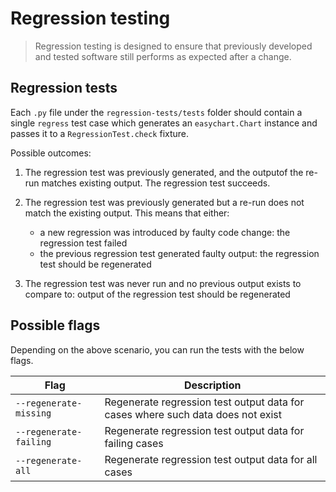 # Regression testing

> Regression testing is designed to ensure that previously developed and tested software still performs as expected after a change.

## Regression tests

Each `.py` file under the `regression-tests/tests` folder should contain a single `regress` test case which generates an `easychart.Chart` instance and passes it to a `RegressionTest.check` fixture.

Possible outcomes:

1. The regression test was previously generated, and the outputof the re-run matches existing output. The regression test succeeds.

2. The regression test was previously generated but a re-run does not match the existing output. This means that either:

   - a new regression was introduced by faulty code change: the regression test failed
   - the previous regression test generated faulty output: the regression test should be regenerated

3. The regression test was never run and no previous output exists to compare to: output of the regression test should be regenerated

## Possible flags

Depending on the above scenario, you can run the tests with the below flags.

| Flag                   | Description                                                                     |
| ---------------------- | ------------------------------------------------------------------------------- |
| `--regenerate-missing` | Regenerate regression test output data for cases where such data does not exist |
| `--regenerate-failing` | Regenerate regression test output data for failing cases                        |
| `--regenerate-all`     | Regenerate regression test output data for all cases                            |
